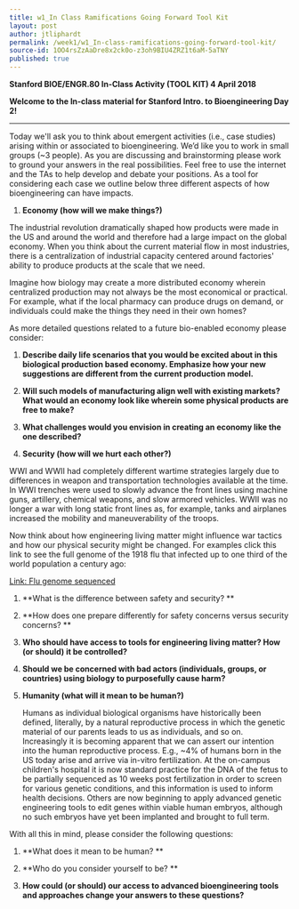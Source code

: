 ```yaml
---
title: w1_In Class Ramifications Going Forward Tool Kit
layout: post
author: jtliphardt
permalink: /week1/w1_In-class-ramifications-going-forward-tool-kit/
source-id: 1OO4rsZzAaDre8x2ck0o-z3oh9BIU4ZRZ1t6aM-5aTNY
published: true
---
```

**Stanford BIOE/ENGR.80		In-Class Activity (TOOL KIT)		4 April 2018**

**Welcome to the In-class material for Stanford Intro. to Bioengineering Day 2!**

** **

Today we'll ask you to think about emergent activities (i.e., case studies) arising within or associated to bioengineering.  We’d like you to work in small groups (~3 people). As you are discussing and brainstorming please work to ground your answers in the real possibilities. Feel free to use the internet and the TAs to help develop and debate your positions.  As a tool for considering each case we outline below three different aspects of how bioengineering can have impacts.  

1. **Economy (how will we make things?)**

The industrial revolution dramatically shaped how products were made in the US and around the world and therefore had a large impact on the global economy. When you think about the current material flow in most industries, there is a centralization of industrial capacity centered around factories' ability to produce products at the scale that we need.

Imagine how biology may create a more distributed economy wherein centralized production may not always be the most economical or practical. For example, what if the local pharmacy can produce drugs on demand, or individuals could make the things they need in their own homes?

As more detailed questions related to a future bio-enabled economy please consider:

1. **Describe daily life scenarios that you would be excited about in this biological production based economy. Emphasize how your new suggestions are different from the current production model.**

2. **Will such models of manufacturing align well with existing markets? What would an economy look like wherein some physical products are free to make?**

3. **What challenges would you envision in creating an economy like the one described?**

2. **Security (how will we hurt each other?)**

WWI and WWII had completely different wartime strategies largely due to differences in weapon and transportation technologies available at the time. In WWI trenches were used to slowly advance the front lines using machine guns, artillery, chemical weapons, and slow armored vehicles. WWII was no longer a war with long static front lines as, for example, tanks and airplanes increased the mobility and maneuverability of the troops.

Now think about how engineering living matter might influence war tactics and how our physical security might be changed. For examples click this link to see  the full genome of the 1918 flu that infected up to one third of the world population a century ago:

[Link: Flu genome sequenced](https://www.the-scientist.com/?articles.view/articleNo/23462/title/Flu-genome-sequenced/)

1. **What is the difference between safety and security? **

2. **How does one prepare differently for safety concerns versus security concerns?  **

3. **Who should have access to tools for engineering living matter? How (or should) it be controlled?**

4. **Should we be concerned with bad actors (individuals, groups, or countries) using biology to purposefully cause harm?**

3. **Humanity (what will it mean to be human?)**

	Humans as individual biological organisms have historically been defined, literally, by a natural reproductive process in which the genetic material of our parents leads to us as individuals, and so on.  Increasingly it is becoming apparent that we can assert our intention into the human reproductive process.  E.g., ~4% of humans born in the US today arise and arrive via in-vitro fertilization.  At the on-campus children's hospital it is now standard practice for the DNA of the fetus to be partially sequenced as 10 weeks post fertilization in order to screen for various genetic conditions, and this information is used to inform health decisions.  Others are now beginning to apply advanced genetic engineering tools to edit genes within viable human embryos, although no such embryos have yet been implanted and brought to full term.  

With all this in mind, please consider the following questions:

1. **What does it mean to be human? **

2. **Who do you consider yourself to be? **

3. **How could (or should) our access to advanced bioengineering tools and approaches change your answers to these questions?**

